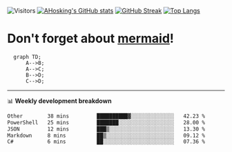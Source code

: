![Visitors](https://visitor-badge.laobi.icu/badge?page_id=ahosking.ahosking&color=blue&style=flat-square)
[![AHosking's GitHub stats](https://github-readme-stats.vercel.app/api?username=ahosking&count_private=true&show_icons=true&theme=onedark&hide_rank=true&include_all_commits=true)](https://github.com/ahosking)
[![GitHub Streak](https://github-readme-streak-stats.herokuapp.com?user=ahosking&theme=onedark&hide_border=true)](https://github.com/ahosking)
[![Top Langs](https://github-readme-stats.vercel.app/api/top-langs/?username=ahosking&layout=compact&theme=onedark)](https://github.com/ahosking)

# Don't forget about [mermaid](https://github.blog/2022-02-14-include-diagrams-markdown-files-mermaid/)!

```mermaid
  graph TD;
      A-->B;
      A-->C;
      B-->D;
      C-->D;
```
-------

📊 **Weekly development breakdown**

<!--START_SECTION:waka-->

```txt
Other        38 mins         ██████████▓░░░░░░░░░░░░░░   42.23 %
PowerShell   25 mins         ███████░░░░░░░░░░░░░░░░░░   28.00 %
JSON         12 mins         ███▒░░░░░░░░░░░░░░░░░░░░░   13.30 %
Markdown     8 mins          ██▒░░░░░░░░░░░░░░░░░░░░░░   09.12 %
C#           6 mins          ██░░░░░░░░░░░░░░░░░░░░░░░   07.36 %
```

<!--END_SECTION:waka-->
